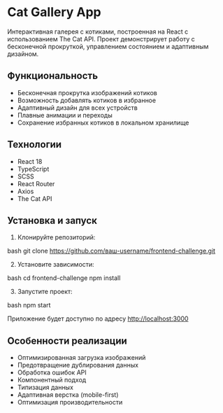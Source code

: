 # Cat Gallery App

Интерактивная галерея с котиками, построенная на React с использованием The Cat API. Проект демонстрирует работу с бесконечной прокруткой, управлением состоянием и адаптивным дизайном.

## Функциональность

- Бесконечная прокрутка изображений котиков
- Возможность добавлять котиков в избранное
- Адаптивный дизайн для всех устройств
- Плавные анимации и переходы
- Сохранение избранных котиков в локальном хранилище

## Технологии

- React 18
- TypeScript
- SCSS
- React Router
- Axios
- The Cat API

## Установка и запуск

1. Клонируйте репозиторий:

bash
git clone https://github.com/ваш-username/frontend-challenge.git

2. Установите зависимости:

bash
cd frontend-challenge
npm install

3. Запустите проект:

bash
npm start 

Приложение будет доступно по адресу [http://localhost:3000](http://localhost:3000)

## Особенности реализации

- Оптимизированная загрузка изображений
- Предотвращение дублирования данных
- Обработка ошибок API
- Компонентный подход
- Типизация данных
- Адаптивная верстка (mobile-first)
- Оптимизация производительности
